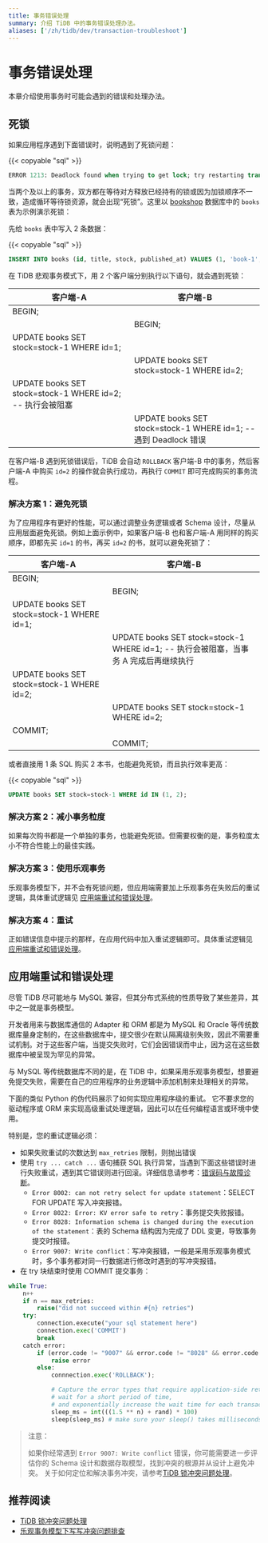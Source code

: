 ```yaml
---
title: 事务错误处理
summary: 介绍 TiDB 中的事务错误处理办法。
aliases: ['/zh/tidb/dev/transaction-troubleshoot']
---
```


# 事务错误处理

本章介绍使用事务时可能会遇到的错误和处理办法。

## 死锁

如果应用程序遇到下面错误时，说明遇到了死锁问题：

{{< copyable "sql" >}}

```sql
ERROR 1213: Deadlock found when trying to get lock; try restarting transaction
```

当两个及以上的事务，双方都在等待对方释放已经持有的锁或因为加锁顺序不一致，造成循环等待锁资源，就会出现“死锁”。这里以 [bookshop](/develop/dev-guide-bookshop-schema-design.md) 数据库中的 `books` 表为示例演示死锁：

先给 `books` 表中写入 2 条数据：

{{< copyable "sql" >}}

```sql
INSERT INTO books (id, title, stock, published_at) VALUES (1, 'book-1', 10, now()), (2, 'book-2', 10, now());
```

在 TiDB 悲观事务模式下，用 2 个客户端分别执行以下语句，就会遇到死锁：

| 客户端-A                                                   | 客户端-B                                                         |
| ---------------------------------------------------------- | ---------------------------------------------------------------- |
| BEGIN;                                                     |                                                                  |
|                                                            | BEGIN;                                                           |
| UPDATE books SET stock=stock-1 WHERE id=1;                 |                                                                  |
|                                                            | UPDATE books SET stock=stock-1 WHERE id=2;                       |
| UPDATE books SET stock=stock-1 WHERE id=2; -- 执行会被阻塞 |                                                                  |
|                                                            | UPDATE books SET stock=stock-1 WHERE id=1; -- 遇到 Deadlock 错误 |

在客户端-B 遇到死锁错误后，TiDB 会自动 `ROLLBACK` 客户端-B 中的事务，然后客户端-A 中购买 `id=2` 的操作就会执行成功，再执行 `COMMIT` 即可完成购买的事务流程。

### 解决方案 1：避免死锁

为了应用程序有更好的性能，可以通过调整业务逻辑或者 Schema 设计，尽量从应用层面避免死锁。例如上面示例中，如果客户端-B 也和客户端-A 用同样的购买顺序，即都先买 `id=1` 的书，再买 `id=2` 的书，就可以避免死锁了：

| 客户端-A                                   | 客户端-B                                                                              |
| ------------------------------------------ | ------------------------------------------------------------------------------------- |
| BEGIN;                                     |                                                                                       |
|                                            | BEGIN;                                                                                |
| UPDATE books SET stock=stock-1 WHERE id=1; |                                                                                       |
|                                            | UPDATE books SET stock=stock-1 WHERE id=1; -- 执行会被阻塞，当事务 A 完成后再继续执行 |
| UPDATE books SET stock=stock-1 WHERE id=2; |                                                                                       |
|                                            | UPDATE books SET stock=stock-1 WHERE id=2;                                            |
| COMMIT;                                    |                                                                                       |
|                                            | COMMIT;                                                                               |

或者直接用 1 条 SQL 购买 2 本书，也能避免死锁，而且执行效率更高：

{{< copyable "sql" >}}

```sql
UPDATE books SET stock=stock-1 WHERE id IN (1, 2);
```

### 解决方案 2：减小事务粒度

如果每次购书都是一个单独的事务，也能避免死锁。但需要权衡的是，事务粒度太小不符合性能上的最佳实践。

### 解决方案 3：使用乐观事务

乐观事务模型下，并不会有死锁问题，但应用端需要加上乐观事务在失败后的重试逻辑，具体重试逻辑见 [应用端重试和错误处理](#应用端重试和错误处理)。

### 解决方案 4：重试

正如错误信息中提示的那样，在应用代码中加入重试逻辑即可。具体重试逻辑见 [应用端重试和错误处理](#应用端重试和错误处理)。

## 应用端重试和错误处理

尽管 TiDB 尽可能地与 MySQL 兼容，但其分布式系统的性质导致了某些差异，其中之一就是事务模型。

开发者用来与数据库通信的 Adapter 和 ORM 都是为 MySQL 和 Oracle 等传统数据库量身定制的，在这些数据库中，提交很少在默认隔离级别失败，因此不需要重试机制。对于这些客户端，当提交失败时，它们会因错误而中止，因为这在这些数据库中被呈现为罕见的异常。

与 MySQL 等传统数据库不同的是，在 TiDB 中，如果采用乐观事务模型，想要避免提交失败，需要在自己的应用程序的业务逻辑中添加机制来处理相关的异常。

下面的类似 Python 的伪代码展示了如何实现应用程序级的重试。 它不要求您的驱动程序或 ORM 来实现高级重试处理逻辑，因此可以在任何编程语言或环境中使用。

特别是，您的重试逻辑必须：

- 如果失败重试的次数达到 `max_retries` 限制，则抛出错误
- 使用 `try ... catch ...` 语句捕获 SQL 执行异常，当遇到下面这些错误时进行失败重试，遇到其它错误则进行回滚。详细信息请参考：[错误码与故障诊断](https://docs.pingcap.com/tidb/stable/error-codes)。
    - `Error 8002: can not retry select for update statement`：SELECT FOR UPDATE 写入冲突报错。
    - `Error 8022: Error: KV error safe to retry`：事务提交失败报错。
    - `Error 8028: Information schema is changed during the execution of the statement`：表的 Schema 结构因为完成了 DDL 变更，导致事务提交时报错。
    - `Error 9007: Write conflict`：写冲突报错，一般是采用乐观事务模式时，多个事务都对同一行数据进行修改时遇到的写冲突报错。
- 在 try 块结束时使用 COMMIT 提交事务：

```python
while True:
    n++
    if n == max_retries:
        raise("did not succeed within #{n} retries")
    try:
        connection.execute("your sql statement here")
        connection.exec('COMMIT')
        break
    catch error:
        if (error.code != "9007" && error.code != "8028" && error.code != "8002" && error.code != "8022"):
            raise error
        else:
            connnection.exec('ROLLBACK');

            # Capture the error types that require application-side retry,
            # wait for a short period of time,
            # and exponentially increase the wait time for each transaction failure
            sleep_ms = int(((1.5 ** n) + rand) * 100)
            sleep(sleep_ms) # make sure your sleep() takes milliseconds
```

> 注意：
>
> 如果你经常遇到 `Error 9007: Write conflict` 错误，你可能需要进一步评估你的 Schema 设计和数据存取模型，找到冲突的根源并从设计上避免冲突。
> 关于如何定位和解决事务冲突，请参考[TiDB 锁冲突问题处理](/troubleshoot-lock-conflicts.md)。

## 推荐阅读

- [TiDB 锁冲突问题处理](/troubleshoot-lock-conflicts.md)
- [乐观事务模型下写写冲突问题排查](/troubleshoot-write-conflicts.md)
